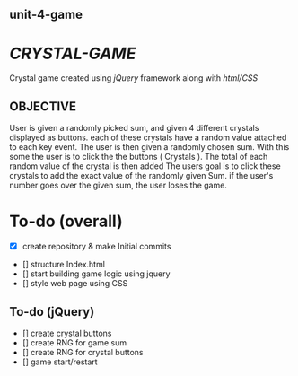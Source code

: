 ## unit-4-game

# *__CRYSTAL-GAME__*

Crystal game created using _jQuery_ framework along with _html/CSS_

## OBJECTIVE
 User is given a randomly picked sum, and given 4 different crystals displayed as buttons.
 each of these crystals have a random value attached to each key event. 
 The user is then given a randomly chosen sum. With this some the user is to click the 
 the buttons ( Crystals ). The total of each random value of the crystal is then added
 The users goal is to click these crystals to add the exact value of the randomly given Sum. if the user's number goes over the given sum, the user loses the game. 


# __To-do__ (overall)

- [x] create repository & make Initial commits
- [] structure Index.html
- [] start building game logic using jquery
- [] style web page using CSS

## __To-do__ (jQuery)

- [] create crystal buttons
- [] create RNG for game sum
- [] create RNG for crystal buttons
- [] game start/restart 
